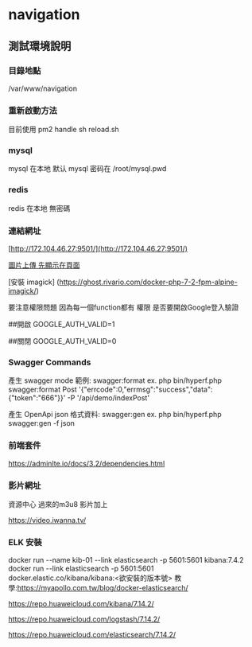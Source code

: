 # navigation

## 測試環境說明

### 目錄地點

/var/www/navigation

### 重新啟動方法
目前使用 pm2 handle 
sh reload.sh 

### mysql

mysql 在本地
默认 mysql 密码在 /root/mysql.pwd

### redis

redis 在本地
無密碼

### 連結網址

[http://172.104.46.27:9501/](http://172.104.46.27:9501/)


[圖片上傳 先顯示在頁面](https://www.raymondcamden.com/2013/10/01/MultiFile-Uploads-and-Multiple-Selects)

[安裝 imagick] (https://ghost.rivario.com/docker-php-7-2-fpm-alpine-imagick/)

要注意權限問題 因為每一個function都有 權限
是否要開啟Google登入驗證

##開啟
GOOGLE_AUTH_VALID=1

##關閉
GOOGLE_AUTH_VALID=0

### Swagger Commands
產生 swagger mode 範例: swagger:format
ex. php bin/hyperf.php swagger:format Post '{"errcode":0,"errmsg":"success","data":{"token":"666"}}' -P '/api/demo/indexPost'

產生 OpenApi json 格式資料: swagger:gen
ex. php bin/hyperf.php swagger:gen -f json

### 前端套件

https://adminlte.io/docs/3.2/dependencies.html

### 影片網址

資源中心 過來的m3u8 影片加上 

https://video.iwanna.tv/

### ELK 安裝

docker run --name kib-01 --link elasticsearch -p 5601:5601 kibana:7.4.2
docker run --link elasticsearch -p 5601:5601 docker.elastic.co/kibana/kibana:<欲安裝的版本號>
教學:https://myapollo.com.tw/blog/docker-elasticsearch/


https://repo.huaweicloud.com/kibana/7.14.2/

https://repo.huaweicloud.com/logstash/7.14.2/

https://repo.huaweicloud.com/elasticsearch/7.14.2/
